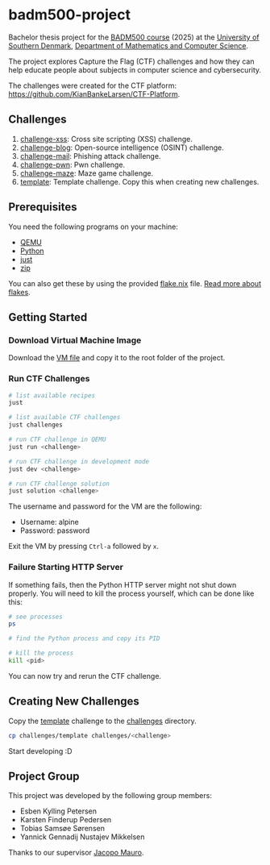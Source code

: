 # badm500-project

Bachelor thesis project for the [BADM500 course](https://odin.sdu.dk/sitecore/index.php?a=searchfagbesk&internkode=badm500&lang=en) (2025) at the [University of Southern Denmark](https://www.sdu.dk/en), [Department of Mathematics and Computer Science](https://www.sdu.dk/en/om-sdu/institutter-centre/imada_matematik_og_datalogi).

The project explores Capture the Flag (CTF) challenges and how they can help educate people about subjects in computer science and cybersecurity.

The challenges were created for the CTF platform: https://github.com/KianBankeLarsen/CTF-Platform.

## Challenges

1. [challenge-xss](./challenges/challenge-xss/): Cross site scripting (XSS) challenge.
2. [challenge-blog](./challenges/challenge-blog/): Open-source intelligence (OSINT) challenge.
3. [challenge-mail](./challenges/challenge-mail/): Phishing attack challenge.
4. [challenge-pwn](./challenges/challenge-pwn/): Pwn challenge.
5. [challenge-maze](./challenges/challenge-maze/): Maze game challenge.
5. [template](./challenges/template/): Template challenge. Copy this when creating new challenges.

## Prerequisites

You need the following programs on your machine:

- [QEMU](https://www.qemu.org)
- [Python](https://www.python.org)
- [just](https://github.com/casey/just)
- [zip](https://infozip.sourceforge.net)

You can also get these by using the provided [flake.nix](./flake.nix) file. [Read more about flakes](https://nixos.wiki/wiki/Flakes).

## Getting Started

### Download Virtual Machine Image

Download the [VM file](https://syddanskuni-my.sharepoint.com.mcas.ms/personal/mauro_imada_sdu_dk/_layouts/15/onedrive.aspx?id=%2Fpersonal%2Fmauro%5Fimada%5Fsdu%5Fdk%2FDocuments%2Fshared%2Fteaching%5Fshared%2F2025%5FBADM500%2Falpine%5FVM%2Eqcow2&parent=%2Fpersonal%2Fmauro%5Fimada%5Fsdu%5Fdk%2FDocuments%2Fshared%2Fteaching%5Fshared%2F2025%5FBADM500&ga=1) and copy it to the root folder of the project.

### Run CTF Challenges

```bash
# list available recipes
just

# list available CTF challenges
just challenges

# run CTF challenge in QEMU
just run <challenge>

# run CTF challenge in development mode
just dev <challenge>

# run CTF challenge solution
just solution <challenge>
```

The username and password for the VM are the following:

- Username: alpine
- Password: password

Exit the VM by pressing `Ctrl-a` followed by `x`.

### Failure Starting HTTP Server

If something fails, then the Python HTTP server might not shut down properly. You will need to kill the process yourself, which can be done like this:

```bash
# see processes
ps

# find the Python process and copy its PID

# kill the process
kill <pid>
```

You can now try and rerun the CTF challenge.

## Creating New Challenges

Copy the [template](./challenges/template) challenge to the [challenges](./challenges) directory.

```bash
cp challenges/template challenges/<challenge>
```

Start developing :D

## Project Group

This project was developed by the following group members:

- Esben Kylling Petersen
- Karsten Finderup Pedersen
- Tobias Samsøe Sørensen
- Yannick Gennadij Nustajev Mikkelsen

Thanks to our supervisor [Jacopo Mauro](https://jacopomauro.com/).
